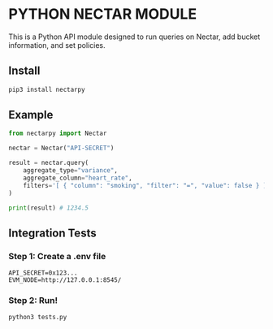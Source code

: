 # PYTHON NECTAR MODULE

This is a Python API module designed to run queries on Nectar, add bucket information, and set policies.

## Install

```bash
pip3 install nectarpy
```

## Example

```python
from nectarpy import Nectar

nectar = Nectar("API-SECRET")

result = nectar.query(
    aggregate_type="variance",
    aggregate_column="heart_rate",
    filters='[ { "column": "smoking", "filter": "=", "value": false } ]',
)

print(result) # 1234.5
```

## Integration Tests

### Step 1: Create a .env file

```
API_SECRET=0x123...
EVM_NODE=http://127.0.0.1:8545/
```

### Step 2: Run!

```bash
python3 tests.py
```
